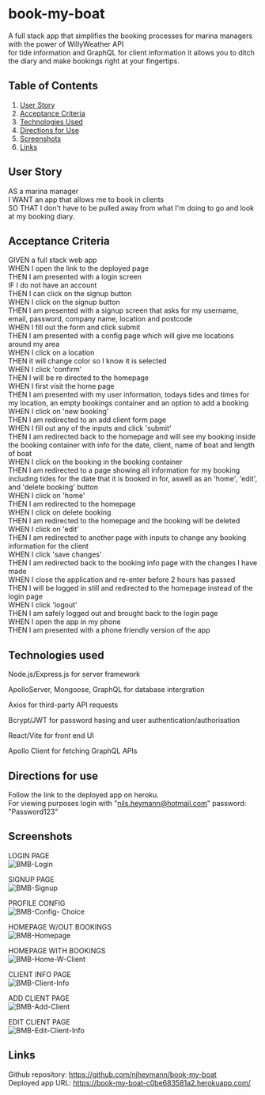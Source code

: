 # book-my-boat
A full stack app that simplifies the booking processes for marina managers with the power of WillyWeather API  
for tide information and GraphQL for client information it allows you to ditch the diary and make bookings right at your fingertips.  

## Table of Contents  
1. [User Story](#user-story)
2. [Acceptance Criteria](#acceptance-criteria)
3. [Technologies Used](#technologies-used)
4. [Directions for Use](#directions-for-use)
5. [Screenshots](#screenshots)
6. [Links](#links)

## User Story  
AS a marina manager  
I WANT an app that allows me to book in clients  
SO THAT I don't have to be pulled away from what I'm doing to go and look at my booking diary.

## Acceptance Criteria  
GIVEN a full stack web app  
WHEN I open the link to the deployed page  
THEN I am presented with a login screen  
IF I do not have an account  
THEN I can click on the signup button  
WHEN I click on the signup button  
THEN I am presented with a signup screen that asks for my username, email, password, company name, location and postcode  
WHEN I fill out the form and click submit  
THEN I am presented with a config page which will give me locations around my area  
WHEN I click on a location  
THEN it will change color so I know it is selected  
WHEN I click 'confirm'  
THEN I will be re directed to the homepage  
WHEN I first visit the home page  
THEN I am presented with my user information, todays tides and times for my location, an empty bookings container and an option to add a booking  
WHEN I click on 'new booking'  
THEN I am redirected to an add client form page  
WHEN I fill out any of the inputs and click 'submit'  
THEN I am redirected back to the homepage and will see my booking inside the booking container with info for the date, client, name of boat and length of boat  
WHEN I click on the booking in the booking container  
THEN I am redirected to a page showing all information for my booking including tides for the date that it is booked in for, aswell as an 'home', 'edit', and 'delete booking' button  
WHEN I click on 'home'  
THEN I am redirected to the homepage  
WHEN I click on delete booking  
THEN I am redirected to the homepage and the booking will be deleted  
WHEN I click on 'edit'  
THEN I am redirected to another page with inputs to change any booking information for the client  
WHEN I click 'save changes'  
THEN I am redirected back to the booking info page with the changes I have made  
WHEN I close the application and re-enter before 2 hours has passed  
THEN I will be logged in still and redirected to the homepage instead of the login page  
WHEN I click 'logout'  
THEN I am safely logged out and brought back to the login page  
WHEN I open the app in my phone  
THEN I am presented with a phone friendly version of the app  

## Technologies used  
Node.js/Express.js for server framework  

ApolloServer, Mongoose, GraphQL for database intergration  

Axios for third-party API requests  

Bcrypt/JWT for password hasing and user authentication/authorisation  

React/Vite for front end UI  

Apollo Client for fetching GraphQL APIs  

## Directions for use  
Follow the link to the deployed app on heroku.  
For viewing purposes login with "nils.heymann@hotmail.com" password: "Password123"

## Screenshots  

LOGIN PAGE  
![BMB-Login](https://github.com/njheymann/book-my-boat/assets/125000756/f4e58158-e35c-46f2-add2-c293639b508e)  

SIGNUP PAGE  
![BMB-Signup](https://github.com/njheymann/book-my-boat/assets/125000756/d23bdcc6-da4b-4df2-bda3-30935112ead1)  

PROFILE CONFIG  
![BMB-Config- Choice](https://github.com/njheymann/book-my-boat/assets/125000756/f059e9a1-50cd-4f3f-b8cb-ff7dd729396a)  

HOMEPAGE W/OUT BOOKINGS  
![BMB-Homepage](https://github.com/njheymann/book-my-boat/assets/125000756/30dc36fd-37bb-4e82-9209-cda9e5c0bff9)  

HOMEPAGE WITH BOOKINGS  
![BMB-Home-W-Client](https://github.com/njheymann/book-my-boat/assets/125000756/ed78966c-6581-4d6a-a95b-c0d92279dc2c)  

CLIENT INFO PAGE  
![BMB-Client-Info](https://github.com/njheymann/book-my-boat/assets/125000756/83adf416-8c96-4ef8-9951-14a6ddeeae77)  

ADD CLIENT PAGE  
![BMB-Add-Client](https://github.com/njheymann/book-my-boat/assets/125000756/95ff85df-193d-442e-816d-3f5404c9d301)  

EDIT CLIENT PAGE  
![BMB-Edit-Client-Info](https://github.com/njheymann/book-my-boat/assets/125000756/59242ad8-729d-4b79-ae43-ce188d334dd8)

## Links  
Github repository: https://github.com/njheymann/book-my-boat  
Deployed app URL: https://book-my-boat-c0be683581a2.herokuapp.com/  











